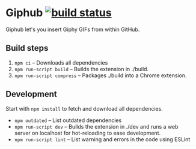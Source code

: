 # Giphub [![build status](https://travis-ci.org/severest/giphub.svg?branch=master)](https://travis-ci.org/severest/giphub)
Giphub let's you insert Giphy GIFs from within GitHub.

## Build steps
1. `npm ci` – Downloads all dependencies
2. `npm run-script build` – Builds the extension in ./build.
3. `npm run-script compress` – Packages ./build into a Chrome extension.

## Development
Start with `npm install` to fetch and download all dependencies.

* `npm outdated` – List outdated dependencies
* `npm run-script dev` – Builds the extension in ./dev and runs a web server on localhost for hot-reloading to ease development.
* `npm run-script lint` – List warning and errors in the code using ESLint
